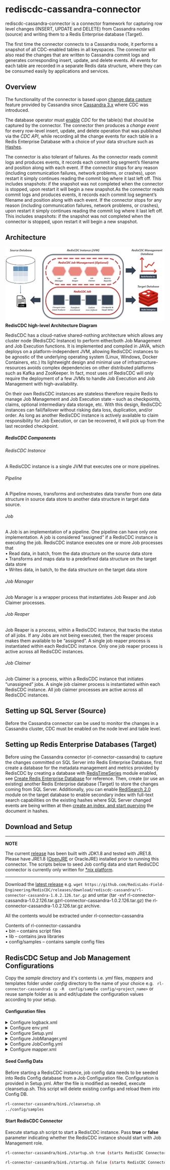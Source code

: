 <h1>rediscdc-cassandra-connector</h1>

rediscdc-cassandra-connector is a connector framework for capturing row level changes (INSERT, UPDATE and DELETE) from Cassandra nodes (source) and writing them to a Redis Enterprise database (Target).
<p>
The first time the connector connects to a Cassandra node, it performs a snapshot of all CDC-enabled tables in all keyspaces. The connector will also read the changes that are written to Cassandra commit logs and generates corresponding insert, update, and delete events. All events for each table are recorded in a separate Redis data structure, where they can be consumed easily by applications and services.

## Overview

The functionality of the connector is based upon [change data capture](https://cassandra.apache.org/doc/latest/operating/cdc.html#enabling-or-disabling-cdc-on-a-table) feature provided by Cassandra since [Cassandra 3.x](https://cassandra.apache.org/doc/3.11.3/operating/cdc.html) where CDC was introduced.

The database operator must [enable](https://cassandra.apache.org/doc/latest/operating/cdc.html#enabling-or-disabling-cdc-on-a-table) _CDC_ for the table(s) that should be captured by the connector.
The connector then produces a _change event_ for every row-level insert, update, and delete operation that was published via the _CDC API_, while recording all the change events for each table in a Redis Enterprise Database with a choice of your data structure such as [Hashes](https://redis.io/topics/data-types#hashes).

The connector is also tolerant of failures.
As the connector reads commit logs and produces events, it records each commit log segment’s filename and position along with each event. If the connector stops for any reason (including communication failures, network problems, or crashes), upon restart it simply continues reading the commit log where it last left off. This includes snapshots: if the snapshot was not completed when the connector is stopped, upon restart it will begin a new snapshot.As the connector reads commit logs and produces events, it records each commit log segment’s filename and position along with each event. If the connector stops for any reason (including communication failures, network problems, or crashes), upon restart it simply continues reading the commit log where it last left off. This includes snapshots: if the snapshot was not completed when the connector is stopped, upon restart it will begin a new snapshot.

## Architecture

![RedisCDC high-level Architecture](/docs/images/RedisCDC_Architecture.png)
<b>RedisCDC high-level Architecture Diagram</b>

RedisCDC has a cloud-native shared-nothing architecture which allows any cluster node (RedisCDC Instance) to perform either/both Job Management and Job Execution functions. It is implemented and compiled in JAVA, which deploys on a platform-independent JVM, allowing RedisCDC instances to be agnostic of the underlying operating system (Linux, Windows, Docker Containers, etc.) Its lightweight design and minimal use of infrastructure-resources avoids complex dependencies on other distributed platforms such as Kafka and ZooKeeper. In fact, most uses of RedisCDC will only require the deployment of a few JVMs to handle Job Execution and Job Management with high-availability.
<p>
On their own RedisCDC instances are stateless therefore require Redis to manage Job Management and Job Execution state – such as checkpoints, claims, optional intermediary data storage, etc. With this design, RedisCDC instances can fail/failover without risking data loss, duplication, and/or order. As long as another RedisCDC instance is actively available to claim responsibility for Job Execution, or can be recovered, it will pick up from the last recorded checkpoint. 

<h5>RedisCDC Components</h5>

<h6>RedisCDC Instance</h6>
<p>A RedisCDC instance is a single JVM that executes one or more pipelines.

<h6>Pipeline</h6>
<p>A Pipeline moves, transforms and orchestrates data transfer from one data structure in source data store to another data structure in target data source.

<h6>Job</h6>
<p>A Job is an implementation of a pipeline. One pipeline can have only one implementation. A job is considered “assigned” if a RedisCDC instance is executing the job. RedisCDC instance executes one or more Job processes that
<br>• Read data, in batch, from the data structure on the source data store
<br>• Transforms and maps data to a predefined data structure on the target data store
<br>• Writes data, in batch, to the data structure on the target data store

<h6>Job Manager</h6>
<p>Job Manager is a wrapper process that instantiates Job Reaper and Job Claimer processes. 

<h6>Job Reaper</h6>
<p>Job Reaper is a process, within a RedisCDC instance, that tracks the status of all jobs. If any Jobs are not being executed, then the reaper process makes them available to be “assigned”. A single job reaper process is instantiated within each RedisCDC instance. Only one job reaper process is active across all RedisCDC instances.

<h6>Job Claimer</h6>
<p>Job Claimer is a process, within a RedisCDC instance that initiates “unassigned” jobs. A single job claimer process is instantiated within each RedisCDC instance. All job claimer processes are active across all RedisCDC instances.


## Setting up SQL Server (Source)

Before the Cassandra connector can be used to monitor the changes in a Cassandra cluster, CDC must be enabled on the node level and table level.

## Setting up Redis Enterprise Databases (Target)

Before using the Cassandra connector (rl-connector-cassandra) to capture the changes committed on SQL Server into Redis Enterprise Database, first create a database for the metadata management and metrics provided by RedisCDC by creating a database with [RedisTimeSeries](https://redislabs.com/modules/redis-timeseries/) module enabled, see [Create Redis Enterprise Database](https://docs.redislabs.com/latest/rs/administering/creating-databases/#creating-a-new-redis-database) for reference. Then, create (or use an existing) another Redis Enterprise database (Target) to store the changes coming from SQL Server. Additionally, you can enable [RediSearch 2.0](https://redislabs.com/blog/introducing-redisearch-2-0/) module on the target database to enable secondary index with full-text search capabilities on the existing hashes where SQL Server changed events are being written at then [create an index, and start querying](https://oss.redislabs.com/redisearch/Commands/) the document in hashes.

## Download and Setup
---
**NOTE**

The current [release](https://github.com/RedisLabs-Field-Engineering/RedisCDC/releases/download/rediscdc-cassandra/rl-connector-cassandra-1.0.2.126.tar.gz) has been built with JDK1.8 and tested with JRE1.8. Please have JRE1.8 ([OpenJRE](https://openjdk.java.net/install/) or OracleJRE) installed prior to running this connector. The scripts below to seed Job config data and start RedisCDC connector is currently only written for [*nix platform](https://en.wikipedia.org/wiki/Unix-like).

---
Download the [latest release](https://github.com/RedisLabs-Field-Engineering/RedisCDC/releases) e.g. ```wget https://github.com/RedisLabs-Field-Engineering/RedisCDC/releases/download/rediscdc-cassandra/rl-connector-cassandra-1.0.2.126.tar.gz``` and untar (tar -xvf rl-connector-cassandra-1.0.2.126.tar.gzrl-connector-cassandra-1.0.2.126.tar.gz) the rl-connector-cassandra-1.0.2.126.tar.gz archive.

All the contents would be extracted under rl-connector-cassandra

Contents of rl-connector-cassandra
<br>•	bin – contains script files
<br>•	lib – contains java libraries
<br>•	config/samples – contains sample config files


## RedisCDC Setup and Job Management Configurations

Copy the _sample_ directory and it's contents i.e. _yml_ files, _mappers_ and templates folder under _config_ directory to the name of your choice e.g. ``` rl-connector-cassandra$ cp -R  config/sample config/<project_name>``` or reuse sample folder as is and edit/update the configuration values according to your setup.

#### Configuration files

<details><summary>Configure logback.xml</summary>
<p>

#### logging configuration file.
### Sample logback.xml under rl-connector-cassandra/config folder
```xml
<configuration debug="true" scan="true" scanPeriod="30 seconds">
    <property name="LOG_PATH" value="logs/cdc-1.log"/>
    <appender name="FILE-ROLLING" class="ch.qos.logback.core.rolling.RollingFileAppender">
        <file>${LOG_PATH}</file>
        <rollingPolicy class="ch.qos.logback.core.rolling.SizeAndTimeBasedRollingPolicy">
            <fileNamePattern>logs/archived/app.%d{yyyy-MM-dd}.%i.log.gz</fileNamePattern>
            <!-- each archived file, size max 10MB -->
            <maxFileSize>10MB</maxFileSize>
            <!-- total size of all archive files, if total size > 20GB, it will delete old archived file -->
            <totalSizeCap>20GB</totalSizeCap>
            <!-- 60 days to keep -->
            <maxHistory>60</maxHistory>
        </rollingPolicy>
        <encoder>
            <pattern>%d %p %c{1.} [%t] %m%n</pattern>
        </encoder>
    </appender>

    <logger name="com.ivoyant" level="INFO" additivity="false">
        <appender-ref ref="FILE-ROLLING"/>
    </logger>
    <logger name="io.netty" level="INFO" additivity="false">
        <appender-ref ref="FILE-ROLLING"/>
    </logger>
    <logger name="io.lettuce" level="INFO" additivity="false">
        <appender-ref ref="FILE-ROLLING"/>
    </logger>

    <root level="error">
        <appender-ref ref="FILE-ROLLING"/>
    </root>

</configuration>
```

</p>
</details>

<details><summary>Configure env.yml</summary>
<p>

#### Environment configuration file with source and target connection informations.

Redis URI syntax is described [here](https://github.com/lettuce-io/lettuce-core/wiki/Redis-URI-and-connection-details#uri-syntax).

### Sample env.yml under rl-connector-cassandra/config/sample folder
```yml
connections:
  jobConfigConnection:
    redisUrl: redis://127.0.0.1:12011
  srcConnection:
      redisUrl: redis://127.0.0.1:14000
  metricsConnection:
      redisUrl: redis://127.0.0.1:12011
```

</p>
</details>

<details><summary>Configure Setup.yml</summary>
<p>

#### Environment level configurations.
### Sample Setup.yml under rl-connector-cassandra/config/sample folder
```yml
connectionId: jobConfigConnection
job:
  stream: jobStream
  configSet: jobConfigs
  consumerGroup: jobGroup
  metrics:
    connectionId: metricsConnection
    retentionInHours: 12
    keys:
      - key: cdc_test:customer:Latency
        retentionInHours: 4
        labels:
          schema: cdc_test
          table: customer
      - key: cdc_test:customer:I:Throughput
        retentionInHours: 4
        labels:
          schema: cdc_test
          table: customer
          op: I
      - key: cdc_test:customer1:Latency
        retentionInHours: 4
        labels:
          schema: cdc_test
          table: customer1
      - key: cdc_test:customer1:I:Throughput
        retentionInHours: 4
        labels:
          schema: cdc_test
          table: customer1
          op: I
  jobConfig:
    - name: node1CDC
      config: JobConfig.yml
      variables:
        node: node1
    - name: node2CDC
      config: JobConfig.yml
      variables:
        node: node2
    - name: node3CDC
      config: JobConfig.yml
      variables:
        node: node3
    - name: customerExpiryHandler
      config: JobConfig-Expiry.yml
      variables:
        source: "expiry:cdc_test.customer"
        keyPrefix: "customer:"
        source: "expiry:cdc_test.customer1"
        keyPrefix: "customer1:"
```

</p>
</details>

<details><summary>Configure JobManager.yml</summary>
<p>

#### Configuration for Job Reaper and Job Claimer processes.
### Sample JobManager.yml under rl-connector-cassandra/config/sample folder
```yml
connectionId: jobConfigConnection # This refers to connectionId from env.yml for Job Config Redis
jobTypeId: jobType1 #Variable
jobStream: jobStream
jobConfigSet: jobConfigs
initialDelay: 10000
numManagementThreads: 2
metricsReporter:
  - REDIS_TS_METRICS_REPORTER
heartBeatConfig:
  key: hb-jobManager
  expiry: 30000
jobHeartBeatKeyPrefix: "hb-job:"
jobHeartbeatCheckInterval: 45000
jobClaimerConfig:
  initialDelay: 10000
  claimInterval: 30000
  heartBeatConfig:
    key: "hb-job:"
    expiry: 30000
  maxNumberOfJobs: 1 #This indicates the maximum number of Jobs a single RedisCDC instance can execute
  consumerGroup: jobGroup
  batchSize: 1
```

</p>
</details>

<details><summary>Configure JobConfig.yml</summary>
<p>

#### Job level details.
### Sample JobConfig.yml under rl-connector-cassandra/config/sample folder

```yml
jobId: ${jobId} #Unique Job Identifier. This value is the job name from Setup.yml
producerConfig:
  producerId: CASS_EVENT_PRODUCER
  cdcSrcLocation: "/home/viragtripathi/.ccm/cdc_cluster/${node}/cdc_raw"
  cassandraConfig: "file:///home/viragtripathi/.ccm/cdc_cluster/${node}/conf/cassandra.yaml"
  tables:
    - cdc_test.customer #Name of the table with SCHEMA.TABLE format
    - cdc_test.customer1
    - cdc_test.customer_orders
  metricsKey: "${jobId}:Metrics" 
  metricsEnabled: false
  includeExistingFiles: true
pipelineConfig:
  bufferSize: 1024
  eventTranslator: CASS_OP_2_CE_TRANSLATOR
  checkpointConfig:
    providerId: HASH_CHECKPOINT_READER
    connectionId: srcConnection
    checkpoint: "${jobId}-${node}"
  stages:
    HashWriteStage:
      handlerId: OP_2_HASH_WRITER
      connectionId: srcConnection
      prependTableNameToKeys: true
      async: true
      metricsEnabled: true
    ExpiryWriter:
      handlerId: COL_EXP_WRITER
      connectionId: srcConnection
      metricsEnabled: false
      async: true
      setPrefix: expiry
    CheckpointStage:
      handlerId: OP_CP_WRITER
      connectionId: srcConnection
      metricsEnabled: false
      async: true
      checkpoint: "${jobId}-${node}"
    CDCFileDeleter:
      handlerId: CASS_CDC_FILE_DELETER
      cdcFileNamePattern: "/home/viragtripathi/.ccm/cdc_cluster/${node}/cdc_raw/CommitLog-6-segmentId.log"
```

</p>
</details>

<details><summary>Configure mapper.xml</summary>
<p>

#### mapper configuration file.
### Sample mapper.xml under rl-connector-cassandra/config/sample/mappers folder

```xml
<Schema xmlns="http://cdc.ivoyant.com/Mapper/Config" name="cdc_test"> <!-- Schema name e.g. dbo. One mapper file per schema and you can have multiple tables in the same mapper file as long as schema is same, otherwise create multiple mapper files e.g. mapper1.xml, mapper2.xml or <table_name>.xml etc. under mappers folder of your config dir.-->
<Tables>
        <Table name="customer">
            <Mapper id="customer" processorID="Test" publishBefore="false">
                <Column src="customer_id" target="CustomerId" key="true"/>
                <Column src="address" target="Address"/>
                <Column src="age" target="Age" type="INT"/>
                <Column src="customer_since" target="CustomerSince" type="DATE"/>
                <Column src="email" target="Email"/>
                <Column src="first_name" target="FirstName"/>
                <Column src="last_name" target="LastName"/>
            </Mapper>
        </Table>
        <Table name="customer1">
            <Mapper id="customer1" processorID="Test" publishBefore="false">
                <Column src="customer_id" target="CustomerId" key="true"/>
                <Column src="address" target="Address"/>
                <Column src="age" target="Age" type="INT"/>
                <Column src="customer_since" target="CustomerSince" type="DATE"/>
                <Column src="email" target="Email"/>
                <Column src="first_name" target="FirstName"/>
                <Column src="last_name" target="LastName"/>
            </Mapper>
        </Table>  
    </Tables>
</Schema>
```

</p>
</details>

<h4>Seed Config Data</h4>
<p>Before starting a RedisCDC instance, job config data needs to be seeded into Redis Config database from a Job Configuration file. Configuration is provided in Setup.yml. After the file is modified as needed, execute cleansetup.sh. This script will delete existing configs and reload them into Config DB.

```bash
rl-connector-cassandra/bin$./cleansetup.sh
../config/samples
```

<h4>Start RedisCDC Connector</h4>
<p>Execute startup.sh script to start a RedisCDC instance. Pass <b>true</b> or <b>false</b> parameter indicating whether the RedisCDC instance should start with Job Management role.</p>

```bash
rl-connector-cassandra/bin$./startup.sh true (starts RedisCDC Connector with Job Management enabled)
```
```bash
rl-connector-cassandra/bin$./startup.sh false (starts RedisCDC Connector with Job Management disabled
```

